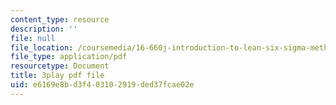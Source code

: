 ```yaml
---
content_type: resource
description: ''
file: null
file_location: /coursemedia/16-660j-introduction-to-lean-six-sigma-methods-january-iap-2012/e6169e8bd3f403102919ded37fcae02e_uDBGHmhAmT8.pdf
file_type: application/pdf
resourcetype: Document
title: 3play pdf file
uid: e6169e8b-d3f4-0310-2919-ded37fcae02e
---
```

